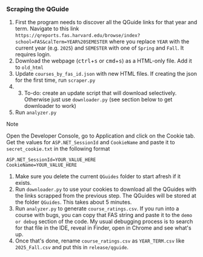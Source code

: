### Scraping the QGuide

1. First the program needs to discover all the QGuide links for that year and term. Navigate to this link `https://qreports.fas.harvard.edu/browse/index?school=FAS&calTerm=YEAR%20SEMESTER` where you replace `YEAR` with the current year (e.g. `2025`) and `SEMESTER` with one of `Spring` and `Fall`. It requires login.
2. Download the webpage (<kbd>ctrl</kbd>+<kbd>s</kbd> or <kbd>cmd</kbd>+<kbd>s</kbd>) as a HTML-only file. Add it to `old_html`
4. Update `courses_by_fas_id.json` with new HTML files. If creating the json for the first time, run `scraper.py`
5. 3. To-do: create an update script that will download selectively. Otherwise just use `downloader.py` (see section below to get downloader to work)
6. Run `analyzer.py`


Note

Open the Developer Console, go to Application and click on the Cookie tab. Get the values for `ASP.NET_SessionId` and `CookieName` and paste it to `secret_cookie.txt` in the following format
   ```text
   ASP.NET_SessionId=YOUR_VALUE_HERE
   CookieName=YOUR_VALUE_HERE
   ```
1. Make sure you delete the current `QGuides` folder to start afresh if it exists.
2. Run `downloader.py` to use your cookies to download all the QGuides with the links scrapped from the previous step. The QGuides will be stored at the folder `QGuides`. This takes about 5 minutes.
3.  Run `analyzer.py` to generate `course_ratings.csv`. If you run into a course with bugs, you can copy that FAS string and paste it to the `demo or debug` section of the code. My usual debugging process is to search for that file in the IDE, reveal in Finder, open in Chrome and see what's up.
4.  Once that's done, rename `course_ratings.csv` as `YEAR_TERM.csv` like `2025_Fall.csv` and put this in `release/qguide`.